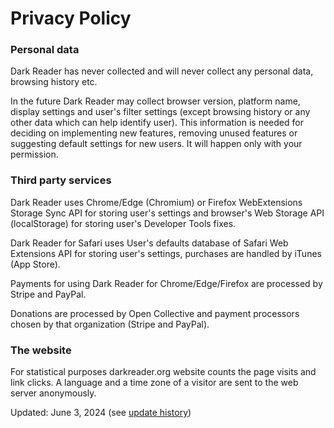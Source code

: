 Privacy Policy
==============

### Personal data

Dark Reader has never collected and will never collect any personal data, browsing history etc.

In the future Dark Reader may collect browser version, platform name, display settings and user's filter settings (except browsing history or any other data which can help identify user). This information is needed for deciding on implementing new features, removing unused features or suggesting default settings for new users. It will happen only with your permission.

### Third party services

Dark Reader uses Chrome/Edge (Chromium) or Firefox WebExtensions Storage Sync API for storing user's settings and browser's Web Storage API (localStorage) for storing user's Developer Tools fixes.

Dark Reader for Safari uses User's defaults database of Safari Web Extensions API for storing user's settings, purchases are handled by iTunes (App Store).

Payments for using Dark Reader for Chrome/Edge/Firefox are processed by Stripe and PayPal.

Donations are processed by Open Collective and payment processors chosen by that organization (Stripe and PayPal).

### The website

For statistical purposes darkreader.org website counts the page visits and link clicks. A language and a time zone of a visitor are sent to the web server anonymously.

Updated: June 3, 2024 (see [update history](https://github.com/darkreader/darkreader.org/commits/main/www/privacy/index.html))